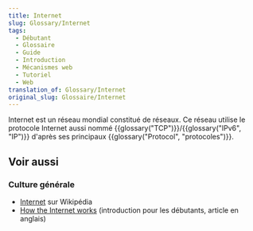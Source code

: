 ```yaml
---
title: Internet
slug: Glossary/Internet
tags:
  - Débutant
  - Glossaire
  - Guide
  - Introduction
  - Mécanismes web
  - Tutoriel
  - Web
translation_of: Glossary/Internet
original_slug: Glossaire/Internet
---
```


Internet est un réseau mondial constitué de réseaux. Ce réseau utilise le protocole Internet aussi nommé {{glossary("TCP")}}/{{glossary("IPv6", "IP")}} d'après ses principaux {{glossary("Protocol", "protocoles")}}.

## Voir aussi

### Culture générale

- [Internet](http://fr.wikipedia.org/wiki/Internet) sur Wikipédia
- [How the Internet works](/fr/Learn/How_the_Internet_works) (introduction pour les débutants, article en anglais)
